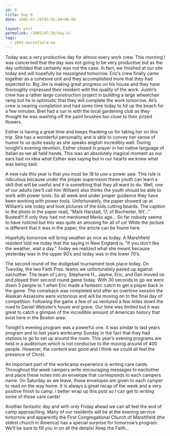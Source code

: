 ```yaml
---
id: 8
title: Day 6
date: 2005-07-29T03:55:00+00:00

layout: post
permalink: /2005/07/29/day-6/
tags:
  - 2005-marshfield-ma
---
```

Today was a very productive day for almost every work crew. This morning I was concerned that the day was not going to be very productive but as the day unfolded that certainly was not the case. In fact, we finished at our site today and will hopefully be reassigned tomorrow. Eric&#8217;s crew finally came together as a cohesive unit and they accomplished more that they had expected to. Big Jim is making great progress on his house and they have thoroughly impressed their resident with the quality of the work. Justin&#8217;s crew has a rather large construction project in building a large wheelchair ramp but he is optimistic that they will complete the work tomorrow. Ali&#8217;s crew is nearing completion and had some time today to hit up the beach for a few minutes. Bret had a run in with the local gardening club as they thought he was washing off the paint brushes too close to their prized flowers.

Esther is having a great time and keeps thanking us for taking her on this trip. She has a wonderful personality and is able to convey her sense of humor to us quite easily as she speaks english incredibly well. During tonight&#8217;s evening devotion, Esther closed in prayer in her native language of Italian as we all held hands. This was an absolutely magical moment as our ears had no idea what Esther was saying but in our hearts we knew what was being said.

A new rule this year is that you must be 18 to use a power saw. This rule is ridiculous because under the proper supervision these youth can learn a skill that will be useful and it is something that they all want to do. Well, one of our adults (we&#8217;ll call him William) also thinks the youth should be able to work with power tools. So all week and under proper guidance they have been working with power tools. Unfortunately, the paper showed up at William&#8217;s site today and took pictures of the kids cutting boards. The caption to the photo in the paper read, &#8220;Mark Harstad, 17, of Rochester, NY&#8230;&#8221; Busted!!! If only they had not mentioned Marks age&#8230; So far nobody seems to have noticed but this was quite an amusing for all of us! While the picture is different that it was in the paper, the article can be found here.

Hopefully tomorrow will bring weather as nice as today. A Marshfield resident told me today that the saying in New England is, &#8220;if you don&#8217;t like the weather, wait a day.&#8221; Today we realized what she meant because yesterday was in the upper 90&#8217;s and today was in the lower 70&#8217;s.

The second round of the dodgeball tournament took place today. On Tuesday, the two Faith Pres. teams we unfortunately paired up against eachother. The team of Larry, Stephanie H., Jayme, Eric, and Dan moved on and played their second round game today. With 30 seconds to go we were down 5 people to 1 when Eric made a fantastic catch to get a player back in the game. The comeback was completed and after an overtime session the Alaskan Assassins were victorious and will be moving on to the final day of competition. Following the game a few of us ventured a few miles down the road to Daniel Webster&#8217;s house and grave. Our time was limited but it was great to catch a glimpse of the incredible amount of American history that exist here in the Boston area.

Tonight&#8217;s evening program was a powerful one. It was similar to last years program and to last years workcamp Sunday in the fact that they had stations to go to set up around the room. This year&#8217;s evening programs are held in a auditorium which is not conducive to the moving around of 400 people. However, the content was good and I think we could all feel the presence of Christ.

An important part of the workcamp experience is writing care cards. Throughout the week campers write encouraging messages to eachother and place these notes into an envelope that corresponds to each campers name. On Saturday as we leave, those envelopes are given to each camper to read on the way home. It is always a great recap of the week and a very positive finish to camp. I better wrap up this post so I can get to writing some of those care cards!

Another fantastic day and with only Friday ahead we can all feel the end of camp approaching. Many of our residents will be at the evening service tomorrow and apparently the First Congregational Church of Marshfield (the oldest church in America) has a special surprise for tomorrow&#8217;s program. We&#8217;ll be sure to fill you in on all the details! Keep the Faith&#8230;